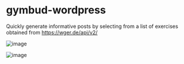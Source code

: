 # gymbud-wordpress
Quickly generate informative posts by selecting from a list of exercises obtained from https://wger.de/api/v2/ 

![image](https://user-images.githubusercontent.com/66415822/125821507-fc2beb7c-f34b-4c63-bc92-45f9e5b27008.png)

![image](https://user-images.githubusercontent.com/66415822/125821559-73eb611d-846f-4f53-9140-74535a541274.png)
